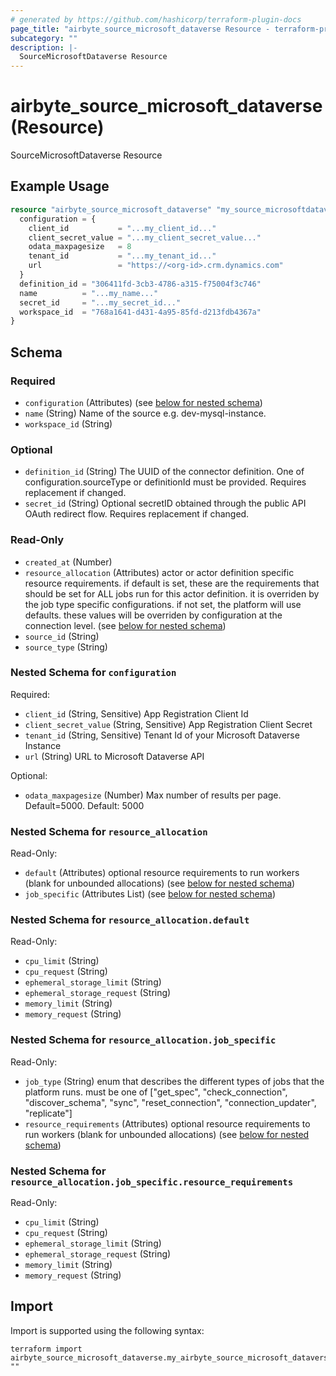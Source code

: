 ```yaml
---
# generated by https://github.com/hashicorp/terraform-plugin-docs
page_title: "airbyte_source_microsoft_dataverse Resource - terraform-provider-airbyte"
subcategory: ""
description: |-
  SourceMicrosoftDataverse Resource
---
```


# airbyte_source_microsoft_dataverse (Resource)

SourceMicrosoftDataverse Resource

## Example Usage

```terraform
resource "airbyte_source_microsoft_dataverse" "my_source_microsoftdataverse" {
  configuration = {
    client_id           = "...my_client_id..."
    client_secret_value = "...my_client_secret_value..."
    odata_maxpagesize   = 8
    tenant_id           = "...my_tenant_id..."
    url                 = "https://<org-id>.crm.dynamics.com"
  }
  definition_id = "306411fd-3cb3-4786-a315-f75004f3c746"
  name          = "...my_name..."
  secret_id     = "...my_secret_id..."
  workspace_id  = "768a1641-d431-4a95-85fd-d213fdb4367a"
}
```

<!-- schema generated by tfplugindocs -->
## Schema

### Required

- `configuration` (Attributes) (see [below for nested schema](#nestedatt--configuration))
- `name` (String) Name of the source e.g. dev-mysql-instance.
- `workspace_id` (String)

### Optional

- `definition_id` (String) The UUID of the connector definition. One of configuration.sourceType or definitionId must be provided. Requires replacement if changed.
- `secret_id` (String) Optional secretID obtained through the public API OAuth redirect flow. Requires replacement if changed.

### Read-Only

- `created_at` (Number)
- `resource_allocation` (Attributes) actor or actor definition specific resource requirements. if default is set, these are the requirements that should be set for ALL jobs run for this actor definition. it is overriden by the job type specific configurations. if not set, the platform will use defaults. these values will be overriden by configuration at the connection level. (see [below for nested schema](#nestedatt--resource_allocation))
- `source_id` (String)
- `source_type` (String)

<a id="nestedatt--configuration"></a>
### Nested Schema for `configuration`

Required:

- `client_id` (String, Sensitive) App Registration Client Id
- `client_secret_value` (String, Sensitive) App Registration Client Secret
- `tenant_id` (String, Sensitive) Tenant Id of your Microsoft Dataverse Instance
- `url` (String) URL to Microsoft Dataverse API

Optional:

- `odata_maxpagesize` (Number) Max number of results per page. Default=5000. Default: 5000


<a id="nestedatt--resource_allocation"></a>
### Nested Schema for `resource_allocation`

Read-Only:

- `default` (Attributes) optional resource requirements to run workers (blank for unbounded allocations) (see [below for nested schema](#nestedatt--resource_allocation--default))
- `job_specific` (Attributes List) (see [below for nested schema](#nestedatt--resource_allocation--job_specific))

<a id="nestedatt--resource_allocation--default"></a>
### Nested Schema for `resource_allocation.default`

Read-Only:

- `cpu_limit` (String)
- `cpu_request` (String)
- `ephemeral_storage_limit` (String)
- `ephemeral_storage_request` (String)
- `memory_limit` (String)
- `memory_request` (String)


<a id="nestedatt--resource_allocation--job_specific"></a>
### Nested Schema for `resource_allocation.job_specific`

Read-Only:

- `job_type` (String) enum that describes the different types of jobs that the platform runs. must be one of ["get_spec", "check_connection", "discover_schema", "sync", "reset_connection", "connection_updater", "replicate"]
- `resource_requirements` (Attributes) optional resource requirements to run workers (blank for unbounded allocations) (see [below for nested schema](#nestedatt--resource_allocation--job_specific--resource_requirements))

<a id="nestedatt--resource_allocation--job_specific--resource_requirements"></a>
### Nested Schema for `resource_allocation.job_specific.resource_requirements`

Read-Only:

- `cpu_limit` (String)
- `cpu_request` (String)
- `ephemeral_storage_limit` (String)
- `ephemeral_storage_request` (String)
- `memory_limit` (String)
- `memory_request` (String)

## Import

Import is supported using the following syntax:

```shell
terraform import airbyte_source_microsoft_dataverse.my_airbyte_source_microsoft_dataverse ""
```
